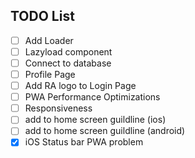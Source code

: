 ## TODO List
- [ ] Add Loader
- [ ] Lazyload component
- [ ] Connect to database
- [ ] Profile Page
- [ ] Add RA logo to Login Page
- [ ] PWA Performance Optimizations
- [ ] Responsiveness
- [ ] add to home screen guildline (ios)
- [ ] add to home screen guildline (android)
- [x] iOS Status bar PWA problem
